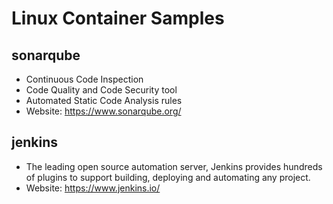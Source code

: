 # Linux Container Samples

## sonarqube

- Continuous Code Inspection
- Code Quality and Code Security tool
- Automated Static Code Analysis rules
- Website: <https://www.sonarqube.org/>

## jenkins

- The leading open source automation server, Jenkins provides hundreds of plugins to support building, deploying and automating any project.
- Website: <https://www.jenkins.io/>